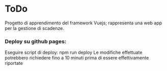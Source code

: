 # ToDo

Progetto di apprendimento del framework Vuejs; rappresenta una web app per la gestione di scadenze.

### Deploy su github pages:

Eseguire script di deploy:  npm run deploy
Le modifiche effettuate potrebbero richiedere fino a 10 minuti prima di essere effettivamente riportate
